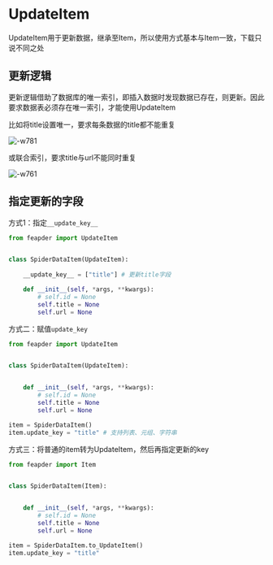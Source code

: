 # UpdateItem

UpdateItem用于更新数据，继承至Item，所以使用方式基本与Item一致，下载只说不同之处

## 更新逻辑

更新逻辑借助了数据库的唯一索引，即插入数据时发现数据已存在，则更新。因此要求数据表必须存在唯一索引，才能使用UpdateItem

比如将title设置唯一，要求每条数据的title都不能重复

![-w781](http://markdown-media.oss-cn-beijing.aliyuncs.com/2021/03/16/16158245077159.jpg)

或联合索引，要求title与url不能同时重复

![-w761](http://markdown-media.oss-cn-beijing.aliyuncs.com/2021/03/16/16158245648750.jpg)


## 指定更新的字段

方式1：指定`__update_key__`

```python
from feapder import UpdateItem


class SpiderDataItem(UpdateItem):
    
    __update_key__ = ["title"] # 更新title字段

    def __init__(self, *args, **kwargs):
        # self.id = None
        self.title = None
        self.url = None
```

方式二：赋值`update_key`

```python
from feapder import UpdateItem


class SpiderDataItem(UpdateItem):


    def __init__(self, *args, **kwargs):
        # self.id = None
        self.title = None
        self.url = None

item = SpiderDataItem()
item.update_key = "title" # 支持列表、元组、字符串
```

方式三：将普通的item转为UpdateItem，然后再指定更新的key

```python
from feapder import Item


class SpiderDataItem(Item):


    def __init__(self, *args, **kwargs):
        # self.id = None
        self.title = None
        self.url = None

item = SpiderDataItem.to_UpdateItem()
item.update_key = "title"
```